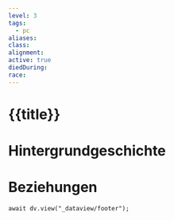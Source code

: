 ```yaml
---
level: 3
tags:
  - pc
aliases:
class: 
alignment: 
active: true
diedDuring: 
race: 
---
```

# {{title}}

# Hintergrundgeschichte

# Beziehungen
```dataviewjs
await dv.view("_dataview/footer");
```